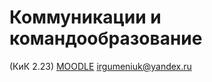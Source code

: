 # Коммуникации и командообразование 
(КиК 2.23) [MOODLE](https://softskills.itmo.ru/m/course/view.php?id=76) irgumeniuk@yandex.ru